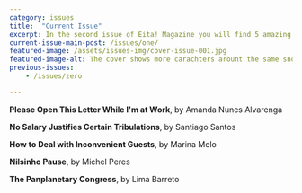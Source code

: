 ```yaml
---
category: issues
title:  "Current Issue"
excerpt: In the second issue of Eita! Magazine you will find 5 amazing stories by brazilian authors!
current-issue-main-post: /issues/one/
featured-image: /assets/issues-img/cover-issue-001.jpg
featured-image-alt: The cover shows more carachters arount the same snooker from the cover of the previous issue, in a brazilian bar. The balls are tiny planets.
previous-issues: 
    - /issues/zero

---
```


**Please Open This Let­ter While I'm at Work**, by Amanda Nunes Al­var­enga

**No Salary Jus­ti­fies Cer­tain Tribu­la­tions**, by San­ti­ago San­tos

**How to Deal with In­con­veni­ent Guests**, by Mar­ina Melo

**Nilsinho Pause**, by Michel Peres

**The Pan­plan­et­ary Con­gress**, by Lima Bar­reto

